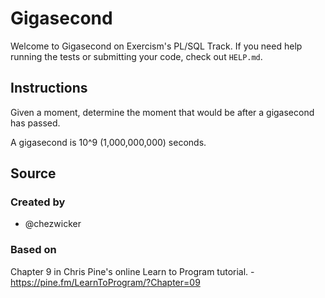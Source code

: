 # Gigasecond

Welcome to Gigasecond on Exercism's PL/SQL Track.
If you need help running the tests or submitting your code, check out `HELP.md`.

## Instructions

Given a moment, determine the moment that would be after a gigasecond
has passed.

A gigasecond is 10^9 (1,000,000,000) seconds.

## Source

### Created by

- @chezwicker

### Based on

Chapter 9 in Chris Pine's online Learn to Program tutorial. - https://pine.fm/LearnToProgram/?Chapter=09